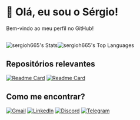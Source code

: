 # 👋 Olá, eu sou o Sérgio!

Bem-vindo ao meu perfil no GitHub!

<!-- ## 🛠️ Tecnologias e Ferramentas

- **Linguagens:** JavaScript, PHP, Python
- **Frameworks:** Node.js
- **Ferramentas:** Git, Docker, VS Code, Navicat
- **Banco de Dados:** MySQL -->

##

![sergioh665's Stats](https://github-readme-stats.vercel.app/api?username=sergioh665&include_all_commits=true&theme=graywhite&show_icons=true&hide_border=true&count_private=true&locale=pt-br&layout=normal)![sergioh665's Top Languages](https://github-readme-stats.vercel.app/api/top-langs/?username=sergioh665&theme=graywhite&show_icons=true&hide_border=true&locale=pt-br&layout=donut&)

## Repositórios relevantes

[![Readme Card](https://github-readme-stats.vercel.app/api/pin/?username=sergioh665&repo=Py2cfg&theme=graywhite)](https://github.com/sergioh665/Py2cfg)
[![Readme Card](https://github-readme-stats.vercel.app/api/pin/?username=sergioh665&repo=software-quality&theme=graywhite&show_icons=true)](https://github.com/sergioh665/software-quality)

## Como me encontrar?

[![Gmail](https://img.shields.io/badge/Gmail-D14836?style=for-the-badge&logo=gmail&logoColor=white)](mailto:sergioh665@gmail.com)
[![LinkedIn](https://img.shields.io/badge/linkedin-%230077B5.svg?style=for-the-badge&logo=linkedin&logoColor=white)](https://www.linkedin.com/in/sergioh665/)
[![Discord](https://img.shields.io/badge/Discord-%235865F2.svg?style=for-the-badge&logo=discord&logoColor=white)](http://discordapp.com/users/sergio_henriqve)
[![Telegram](https://img.shields.io/badge/Telegram-2CA5E0?style=for-the-badge&logo=telegram&logoColor=white)](https://t.me/sergio_henriqve)
